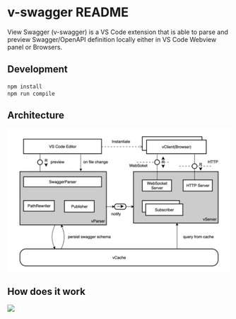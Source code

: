 # v-swagger README

View Swagger (v-swagger) is a VS Code extension that is able to parse and preview Swagger/OpenAPI definition locally either in VS Code Webview panel or Browsers.

## Development

```shell
npm install
npm run compile
```

## Architecture

![](docs/images/v-swagger-architecture.png)

## How does it work

![](https://www.plantuml.com/plantuml/proxy?cache=no&src=https://raw.githubusercontent.com/LangInteger/learning/master/draw/swagger/client_and_server_interact.puml)
